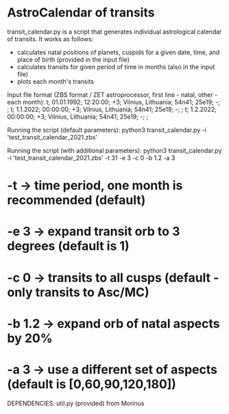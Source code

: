 # AstroCalendar of transits

transit_calendar.py is a script that generates individual astrological calendar of transits.
It works as follows:
- calculates natal positions of planets, cuspids for a given date, time, and place of birth (provided in the input file)
- calculates transits for given period of time in months (also in the input file)
- plots each month's transits

Input file format (ZBS format / ZET astroprocessor, first line - natal, other - each month):
t; 01.01.1992; 12:20:00; +3; Vilnius, Lithuania; 54n41; 25e19; -; ;
t; 1.1.2022; 00:00:00; +3; Vilnius, Lithuania; 54n41; 25e19; -; ;
t; 1.2.2022; 00:00:00; +3; Vilnius, Lithuania; 54n41; 25e19; -; ;


Running the script (default parameters):
python3 transit_calendar.py -i 'test_transit_calendar_2021.zbs'

Running the script (with additional parameters):
python3 transit_calendar.py -i 'test_transit_calendar_2021.zbs' -t 31 -e 3 -c 0 -b 1.2 -a 3
# -t -> time period, one month is recommended (default)
# -e 3 -> expand transit orb to 3 degrees (default is 1)
# -c 0 -> transits to all cusps (default - only transits to Asc/MC)
# -b 1.2 -> expand orb of natal aspects by 20%
# -a 3 -> use a different set of aspects (default is [0,60,90,120,180])

DEPENDENCIES:
util.py (provided) from Morinus
